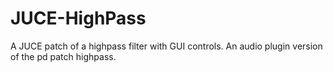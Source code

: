 # JUCE-HighPass
A JUCE patch of a highpass filter with GUI controls.
An audio plugin version of the pd patch highpass.
